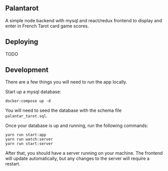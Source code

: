 Palantarot
----------

A simple node backend with mysql and react/redux frontend to display and enter in French Tarot card game scores.

Deploying
---------

TODO

Development
-----------

There are a few things you will need to run the app locally.

Start up a mysql database:
```
docker-compose up -d
```

You will need to seed the database with the schema file `palantar_tarot.sql`.

Once your database is up and running, run the following commands:

```
yarn run start:app
yarn run watch:server
yarn run start:server
```

After that, you should have a server running on your machine. The frontend will update automatically, but any changes to the server will require a restart.
